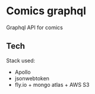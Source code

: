 # Comics graphql
Graphql API for comics

## Tech
Stack used:
 - Apollo
 - jsonwebtoken
 - fly.io + mongo atlas + AWS S3